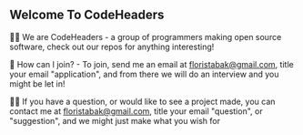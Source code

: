 ## Welcome To CodeHeaders

🙋‍♀️ We are CodeHeaders - a group of programmers making open source software, check out our repos for anything interesting!

🌈 How can I join? - To join, send me an email at floristabak@gmail.com, title your email "application", and from there we will do an interview and you might be let in!

👩‍💻 If you have a question, or would like to see a project made, you can contact me at floristabak@gmail.com, title your email "question", or "suggestion", and we might just make what you wish for
